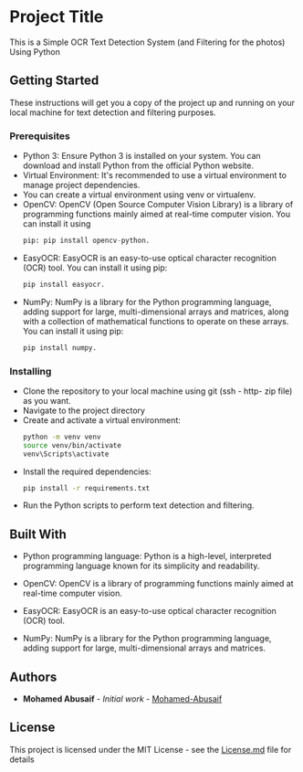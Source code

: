 # Project Title

This is a Simple OCR Text Detection System (and Filtering for the photos) Using Python

## Getting Started

These instructions will get you a copy of the project up and running on your local machine for text detection and filtering purposes.

### Prerequisites

- Python 3: Ensure Python 3 is installed on your system. You can download and install Python from the official Python website.
- Virtual Environment: It's recommended to use a virtual environment to manage project dependencies.
- You can create a virtual environment using venv or virtualenv.
- OpenCV: OpenCV (Open Source Computer Vision Library) is a library of programming functions mainly aimed at real-time computer vision. You can install it using
  ```python
  pip: pip install opencv-python.
  ```
- EasyOCR: EasyOCR is an easy-to-use optical character recognition (OCR) tool. You can install it using pip:
  ```python
  pip install easyocr.
  ```
- NumPy: NumPy is a library for the Python programming language, adding support for large, multi-dimensional arrays and matrices, along with a collection of mathematical functions to operate on these arrays. You can install it using pip:
  ```python
  pip install numpy.
  ```

### Installing

- Clone the repository to your local machine using git (ssh - http- zip file) as you want.
- Navigate to the project directory
- Create and activate a virtual environment:
  ```bash
  python -m venv venv
  source venv/bin/activate
  venv\Scripts\activate
  ```
- Install the required dependencies:
  ```bash
  pip install -r requirements.txt
  ```
- Run the Python scripts to perform text detection and filtering.

## Built With

- Python programming language: Python is a high-level, interpreted programming language known for its simplicity and readability.

- OpenCV: OpenCV is a library of programming functions mainly aimed at real-time computer vision.

- EasyOCR: EasyOCR is an easy-to-use optical character recognition (OCR) tool.

- NumPy: NumPy is a library for the Python programming language, adding support for large, multi-dimensional arrays and matrices.

## Authors

- **Mohamed Abusaif** - _Initial work_ - [Mohamed-Abusaif](https://github.com/Mohamed-Abusaif)

## License

This project is licensed under the MIT License - see the [License.md](License.md) file for details
